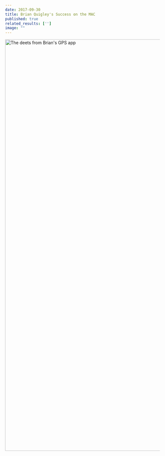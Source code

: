 ```yaml
---
date: 2017-09-30
title: Brian Quigley's Success on the MAC
published: true
related_results: ['']
image: ""
---
```


<img src="/images/uploads/quigley-strava.png" alt="The deets from Brian's GPS app" width="750" height="1334" class="img-fluid">

